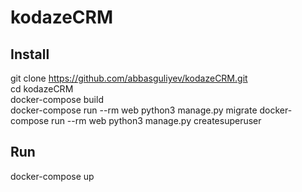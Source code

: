 # kodazeCRM

## Install
git clone https://github.com/abbasguliyev/kodazeCRM.git \
cd kodazeCRM \
docker-compose build \
docker-compose run --rm web python3 manage.py migrate
docker-compose run --rm web python3 manage.py createsuperuser
## Run
docker-compose up